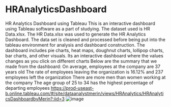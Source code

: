 # HRAnalyticsDashboard
HR Analytics Dashboard using Tableau
This is an interactive dashboard using Tableau software as a part of studying. The dataset used is HR Data.xlsx.
The HR Data.xlsx was used to generate the HR Analytics Dashboard.
The data set is cleaned and processed before being put into the tableau environment for analysis and dashboard construction.
The dashboard includes pie charts, heat maps, doughnut charts, lollipop charts, bar charts, and other visuals.
Its an interactive dashboard where the values changes as you click on different charts
Below are the summary that we made from the dashboard:
On average, employees at the company are 37 years old
The rate of employees leaving the organization is 16.12% and 237 employees left the organization
There are more men than women working at the company
The age group of 25 to 34 has the highest percentage of departing employees
https://prod-useast-b.online.tableau.com/#/site/dataanalystmerin/views/HRAnalytics/HRAnalyticsDashboardbyMerin?:iid=3
![image](https://github.com/merynraju/HRAnalyticsDashboard/assets/122895191/e0f5bfbf-ff51-4dc9-b52b-316efd67bdb7)

